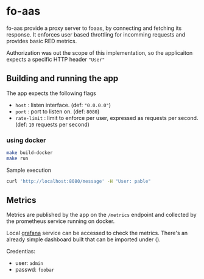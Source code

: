# fo-aas

fo-aas provide a proxy server to foaas, by connecting and fetching its response. It enforces user based throttling for incomming requests and provides basic RED metrics.

Authorization was out the scope of this implementation, so the applicaiton expects a specific HTTP header `"User"`

## Building and running the app

The app expects the following flags

- `host` : listen interface. (def: `"0.0.0.0"`)
- `port` : port to listen on. (def: `8080`)
- `rate-limit` : limit to enforce per user, expressed as requests per second. (def: `10` requests per second)

### using docker

```bash
make build-docker
make run
```

Sample execution

```bash
curl 'http://localhost:8080/message' -H "User: pable"
```

## Metrics

Metrics are published by the app on the `/metrics` endpoint and collected by the prometheus service running on docker.

Local [grafana]( http://localhost:3000/ ) service can be accessed to check the metrics. There's an already simple dashboard built that can be imported under ().

Credentias:

- user: `admin`
- passwd: `foobar`
